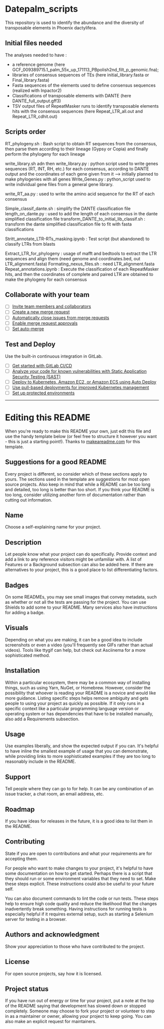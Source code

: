 # Datepalm_scripts

This repository is used to identify the abundance and the diversity of transposable elements in Phoenix dactylifera.

## Initial files needed

The analyses needed to have :
- a reference genome (here GCF_009389715.1_palm_55x_up_171113_PBpolish2nd_filt_p_genomic.fna);
- libraries of consensus sequences of TEs (here initial_library.fasta or Final_library.fasta)
- Fasta sequences of the elements used to define consensus sequences (realized with Inpactor2)
- Classifications of transposable elements with DANTE (here DANTE_full_output.gff3)
- TSV output files of RepeatMasker runs to identify transposable elements hits with the consensus sequences (here Repeat_LTR_all.out and Repeat_LTR_cdhit.out)

## Scripts order

RT_phylogeny.sh : Bash script to obtain RT sequences from the consensus, then parse them according to their lineage (Gypsy or Copia) and finally perform the phylogeny for each lineage

write_library.sh adn then write_library.py : python script used to write genes sequences (RT, INT, RH, etc.) for each consensus, according to DANTE output and the coordinates of each gene given from it --> initially planned to make phylogenies with all genes
Write_Genes.py : python_script used to write individual gene files from a general gene library.

write_RT_aa.py : used to write the amino acid sequence for the RT of each consensus

Simple_classif_dante.sh : simplify the DANTE classification file
length_on_dante.py : used to add the length of each consensus in the dante simplified classification file
transform_DANTE_to_initial_lib_classif.sh : transform the dante simplified classification file to fit with fasta classifications

Stritt_annotate_LTR-RTs_masking.ipynb : Test script (but abandoned) to classify LTRs from blasts

Extract_LTR_for_phylogeny : usage of mafft and bedtools to extract the LTR sequences and align them (need genome and coordinates.bed, out LTR_alignment.fasta)
Formating_nexus_files.sh : need LTR_alignment.fasta
Repeat_annotations.ipynb : Execute the classification of each RepeatMasker hits, and then the coordinates of complete and paired LTR are obtained to make the phylogeny for each consensus

## Collaborate with your team

- [ ] [Invite team members and collaborators](https://docs.gitlab.com/ee/user/project/members/)
- [ ] [Create a new merge request](https://docs.gitlab.com/ee/user/project/merge_requests/creating_merge_requests.html)
- [ ] [Automatically close issues from merge requests](https://docs.gitlab.com/ee/user/project/issues/managing_issues.html#closing-issues-automatically)
- [ ] [Enable merge request approvals](https://docs.gitlab.com/ee/user/project/merge_requests/approvals/)
- [ ] [Set auto-merge](https://docs.gitlab.com/ee/user/project/merge_requests/merge_when_pipeline_succeeds.html)

## Test and Deploy

Use the built-in continuous integration in GitLab.

- [ ] [Get started with GitLab CI/CD](https://docs.gitlab.com/ee/ci/quick_start/index.html)
- [ ] [Analyze your code for known vulnerabilities with Static Application Security Testing (SAST)](https://docs.gitlab.com/ee/user/application_security/sast/)
- [ ] [Deploy to Kubernetes, Amazon EC2, or Amazon ECS using Auto Deploy](https://docs.gitlab.com/ee/topics/autodevops/requirements.html)
- [ ] [Use pull-based deployments for improved Kubernetes management](https://docs.gitlab.com/ee/user/clusters/agent/)
- [ ] [Set up protected environments](https://docs.gitlab.com/ee/ci/environments/protected_environments.html)

***

# Editing this README

When you're ready to make this README your own, just edit this file and use the handy template below (or feel free to structure it however you want - this is just a starting point!). Thanks to [makeareadme.com](https://www.makeareadme.com/) for this template.

## Suggestions for a good README

Every project is different, so consider which of these sections apply to yours. The sections used in the template are suggestions for most open source projects. Also keep in mind that while a README can be too long and detailed, too long is better than too short. If you think your README is too long, consider utilizing another form of documentation rather than cutting out information.

## Name
Choose a self-explaining name for your project.

## Description
Let people know what your project can do specifically. Provide context and add a link to any reference visitors might be unfamiliar with. A list of Features or a Background subsection can also be added here. If there are alternatives to your project, this is a good place to list differentiating factors.

## Badges
On some READMEs, you may see small images that convey metadata, such as whether or not all the tests are passing for the project. You can use Shields to add some to your README. Many services also have instructions for adding a badge.

## Visuals
Depending on what you are making, it can be a good idea to include screenshots or even a video (you'll frequently see GIFs rather than actual videos). Tools like ttygif can help, but check out Asciinema for a more sophisticated method.

## Installation
Within a particular ecosystem, there may be a common way of installing things, such as using Yarn, NuGet, or Homebrew. However, consider the possibility that whoever is reading your README is a novice and would like more guidance. Listing specific steps helps remove ambiguity and gets people to using your project as quickly as possible. If it only runs in a specific context like a particular programming language version or operating system or has dependencies that have to be installed manually, also add a Requirements subsection.

## Usage
Use examples liberally, and show the expected output if you can. It's helpful to have inline the smallest example of usage that you can demonstrate, while providing links to more sophisticated examples if they are too long to reasonably include in the README.

## Support
Tell people where they can go to for help. It can be any combination of an issue tracker, a chat room, an email address, etc.

## Roadmap
If you have ideas for releases in the future, it is a good idea to list them in the README.

## Contributing
State if you are open to contributions and what your requirements are for accepting them.

For people who want to make changes to your project, it's helpful to have some documentation on how to get started. Perhaps there is a script that they should run or some environment variables that they need to set. Make these steps explicit. These instructions could also be useful to your future self.

You can also document commands to lint the code or run tests. These steps help to ensure high code quality and reduce the likelihood that the changes inadvertently break something. Having instructions for running tests is especially helpful if it requires external setup, such as starting a Selenium server for testing in a browser.

## Authors and acknowledgment
Show your appreciation to those who have contributed to the project.

## License
For open source projects, say how it is licensed.

## Project status
If you have run out of energy or time for your project, put a note at the top of the README saying that development has slowed down or stopped completely. Someone may choose to fork your project or volunteer to step in as a maintainer or owner, allowing your project to keep going. You can also make an explicit request for maintainers.
